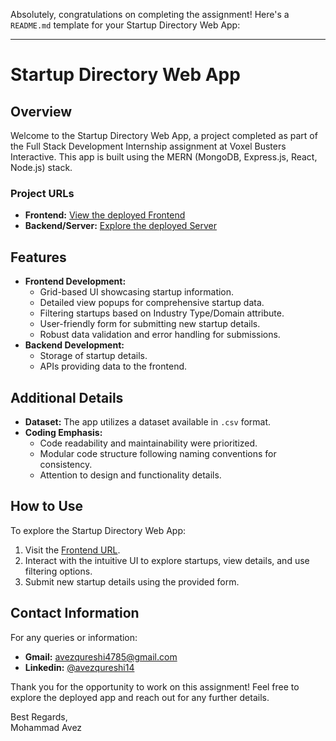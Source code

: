 Absolutely, congratulations on completing the assignment! Here's a `README.md` template for your Startup Directory Web App:

---

# Startup Directory Web App

## Overview
Welcome to the Startup Directory Web App, a project completed as part of the Full Stack Development Internship assignment at Voxel Busters Interactive. This app is built using the MERN (MongoDB, Express.js, React, Node.js) stack.

### Project URLs
- **Frontend:** [View the deployed Frontend](https://avez-voxel-fullstack.netlify.app/)
- **Backend/Server:** [Explore the deployed Server](https://avez-voxel.onrender.com/)

## Features
- **Frontend Development:**
  - Grid-based UI showcasing startup information.
  - Detailed view popups for comprehensive startup data.
  - Filtering startups based on Industry Type/Domain attribute.
  - User-friendly form for submitting new startup details.
  - Robust data validation and error handling for submissions.
- **Backend Development:**
  - Storage of startup details.
  - APIs providing data to the frontend.

## Additional Details
- **Dataset:** The app utilizes a dataset available in `.csv` format.
- **Coding Emphasis:**
  - Code readability and maintainability were prioritized.
  - Modular code structure following naming conventions for consistency.
  - Attention to design and functionality details.

## How to Use
To explore the Startup Directory Web App:
1. Visit the [Frontend URL](https://avez-voxel-fullstack.netlify.app/).
2. Interact with the intuitive UI to explore startups, view details, and use filtering options.
3. Submit new startup details using the provided form.

## Contact Information
For any queries or information:
- **Gmail:** avezqureshi4785@gmail.com
- **Linkedin:** [@avezqureshi14](https://www.linkedin.com/in/avezqureshi14/)

Thank you for the opportunity to work on this assignment! Feel free to explore the deployed app and reach out for any further details.

Best Regards,  
Mohammad Avez
